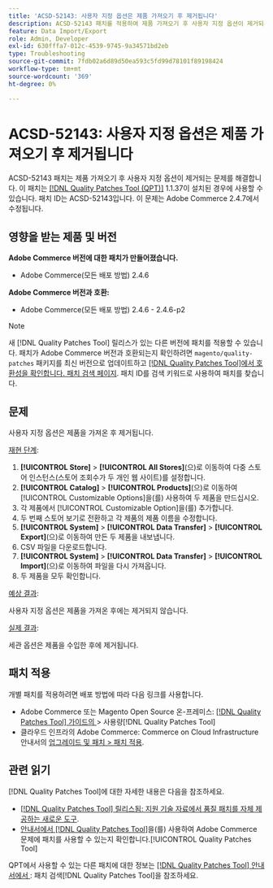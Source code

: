 ```yaml
---
title: 'ACSD-52143: 사용자 지정 옵션은 제품 가져오기 후 제거됩니다'
description: ACSD-52143 패치를 적용하여 제품 가져오기 후 사용자 지정 옵션이 제거되는 Adobe Commerce 문제를 해결합니다.
feature: Data Import/Export
role: Admin, Developer
exl-id: 630fffa7-012c-4539-9745-9a34571bd2eb
type: Troubleshooting
source-git-commit: 7fdb02a6d89d50ea593c5fd99d78101f89198424
workflow-type: tm+mt
source-wordcount: '369'
ht-degree: 0%

---
```


# ACSD-52143: 사용자 지정 옵션은 제품 가져오기 후 제거됩니다

ACSD-52143 패치는 제품 가져오기 후 사용자 지정 옵션이 제거되는 문제를 해결합니다. 이 패치는 [[!DNL Quality Patches Tool (QPT)]](https://experienceleague.adobe.com/ko/docs/commerce-operations/tools/quality-patches-tool/quality-patches-tool-to-self-serve-quality-patches) 1.1.37이 설치된 경우에 사용할 수 있습니다. 패치 ID는 ACSD-52143입니다. 이 문제는 Adobe Commerce 2.4.7에서 수정됩니다.

## 영향을 받는 제품 및 버전

**Adobe Commerce 버전에 대한 패치가 만들어졌습니다.**

* Adobe Commerce(모든 배포 방법) 2.4.6

**Adobe Commerce 버전과 호환:**

* Adobe Commerce(모든 배포 방법) 2.4.6 - 2.4.6-p2

>[!NOTE]
>
>새 [!DNL Quality Patches Tool] 릴리스가 있는 다른 버전에 패치를 적용할 수 있습니다. 패치가 Adobe Commerce 버전과 호환되는지 확인하려면 `magento/quality-patches` 패키지를 최신 버전으로 업데이트하고 [[!DNL Quality Patches Tool]에서 호환성을 확인합니다. 패치 검색 페이지](https://experienceleague.adobe.com/tools/commerce-quality-patches/index.html?lang=ko). 패치 ID를 검색 키워드로 사용하여 패치를 찾습니다.

## 문제

사용자 지정 옵션은 제품을 가져온 후 제거됩니다.

<u>재현 단계</u>:

1. **[!UICONTROL Store]** > **[!UICONTROL All Stores]**(으)로 이동하여 다중 스토어 인스턴스(스토어 조회수가 두 개인 웹 사이트)를 설정합니다.
1. **[!UICONTROL Catalog]** > **[!UICONTROL Products]**(으)로 이동하여 [!UICONTROL Customizable Options]을(를) 사용하여 두 제품을 만드십시오.
1. 각 제품에서 [!UICONTROL Customizable Option]을(를) 추가합니다.
1. 두 번째 스토어 보기로 전환하고 각 제품의 제품 이름을 수정합니다.
1. **[!UICONTROL System]** > **[!UICONTROL Data Transfer]** > **[!UICONTROL Export]**(으)로 이동하여 만든 두 제품을 내보냅니다.
1. CSV 파일을 다운로드합니다.
1. **[!UICONTROL System]** > **[!UICONTROL Data Transfer]** > **[!UICONTROL Import]**(으)로 이동하여 파일을 다시 가져옵니다.
1. 두 제품을 모두 확인합니다.

<u>예상 결과</u>:

사용자 지정 옵션은 제품을 가져온 후에는 제거되지 않습니다.

<u>실제 결과</u>:

세관 옵션은 제품을 수입한 후에 제거됩니다.

## 패치 적용

개별 패치를 적용하려면 배포 방법에 따라 다음 링크를 사용합니다.

* Adobe Commerce 또는 Magento Open Source 온-프레미스: [[!DNL Quality Patches Tool]  가이드의 ](/help/tools/quality-patches-tool/usage.md)> 사용량[!DNL Quality Patches Tool]
* 클라우드 인프라의 Adobe Commerce: Commerce on Cloud Infrastructure 안내서의 [업그레이드 및 패치 > 패치 적용](https://experienceleague.adobe.com/docs/commerce-cloud-service/user-guide/develop/upgrade/apply-patches.html?lang=ko).

## 관련 읽기

[!DNL Quality Patches Tool]에 대한 자세한 내용은 다음을 참조하세요.

* [[!DNL Quality Patches Tool] 릴리스됨: 지원 기술 자료에서 품질 패치를 자체 제공하는 새로운 도구](https://experienceleague.adobe.com/ko/docs/commerce-operations/tools/quality-patches-tool/quality-patches-tool-to-self-serve-quality-patches).
* [ 안내서에서  [!DNL Quality Patches Tool]](/help/tools/quality-patches-tool/patches-available-in-qpt/check-patch-for-magento-issue-with-magento-quality-patches.md)을(를) 사용하여 Adobe Commerce 문제에 패치를 사용할 수 있는지 확인합니다.[!UICONTROL Quality Patches Tool]


QPT에서 사용할 수 있는 다른 패치에 대한 정보는 [[!DNL Quality Patches Tool] 안내서에서 ](https://experienceleague.adobe.com/tools/commerce-quality-patches/index.html?lang=ko): 패치 검색[!DNL Quality Patches Tool]을 참조하세요.

